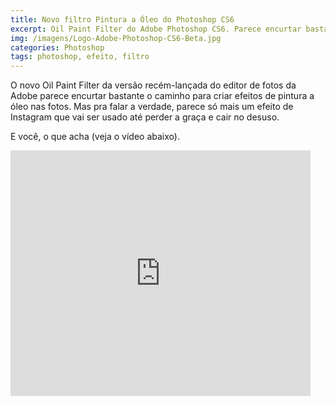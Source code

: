 ```yaml
---
title: Novo filtro Pintura a Óleo do Photoshop CS6
excerpt: Oil Paint Filter do Adobe Photoshop CS6. Parece encurtar bastante o caminho para criar efeitos de pintura a óleo. Ferramenta profissional ou só mais um efeito Instagram?
img: /imagens/Logo-Adobe-Photoshop-CS6-Beta.jpg
categories: Photoshop
tags: photoshop, efeito, filtro
---
```


O novo Oil Paint Filter da versão recém-lançada do editor de fotos da Adobe parece encurtar bastante o caminho para criar efeitos de pintura a óleo nas fotos. Mas pra falar a verdade, parece só mais um efeito de Instagram que vai ser usado até perder a graça e cair no desuso.

E você, o que acha (veja o vídeo abaixo).

<iframe src="http://blip.tv/play/AYL0uDEC.html?p=1" width="480" height="393" frameborder="0" allowfullscreen></iframe><embed type="application/x-shockwave-flash" src="http://a.blip.tv/api.swf#AYL0uDEC" style="display:none"></embed>